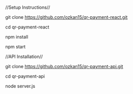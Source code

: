 //Setup Instructions//

git clone https://github.com/ozkan15/qr-payment-react.git

cd qr-payment-react

npm install

npm start

//API Installation//

git clone https://github.com/ozkan15/qr-payment-api.git

cd qr-payment-api

node server.js
